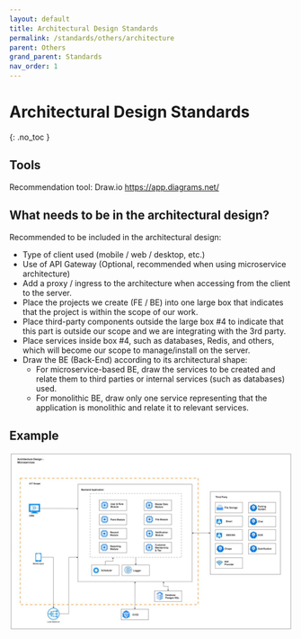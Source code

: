 ```yaml
---
layout: default
title: Architectural Design Standards
permalink: /standards/others/architecture
parent: Others
grand_parent: Standards
nav_order: 1
---
```


# Architectural Design Standards
{: .no_toc }

## Tools

Recommendation tool: Draw.io https://app.diagrams.net/

## What needs to be in the architectural design?

Recommended to be included in the architectural design:

- Type of client used (mobile / web / desktop, etc.)
- Use of API Gateway (Optional, recommended when using microservice architecture)
- Add a proxy / ingress to the architecture when accessing from the client to the server.
- Place the projects we create (FE / BE) into one large box that indicates that the project is within the scope of our work.
- Place third-party components outside the large box #4 to indicate that this part is outside our scope and we are integrating with the 3rd party.
- Place services inside box #4, such as databases, Redis, and others, which will become our scope to manage/install on the server.
- Draw the BE (Back-End) according to its architectural shape:
  - For microservice-based BE, draw the services to be created and relate them to third parties or internal services (such as databases) used.
  - For monolithic BE, draw only one service representing that the application is monolithic and relate it to relevant services.

## Example

![image](https://github.com/PT-Akar-Inti-Teknologi/ait_development_standard_assets/blob/main/Architecture/2.jpg?raw=true)